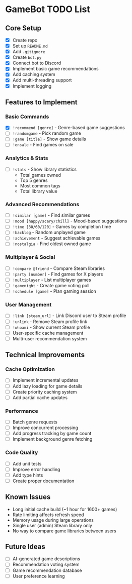 # GameBot TODO List

## Core Setup
- [x] Create repo
- [x] Set up `README.md`
- [x] Add `.gitignore`
- [x] Create `bot.py`
- [x] Connect bot to Discord
- [x] Implement basic game recommendations
- [x] Add caching system
- [x] Add multi-threading support
- [x] Implement logging

## Features to Implement

### Basic Commands
- [x] `!recommend [genre]` - Genre-based game suggestions
- [ ] `!randomgame` - Pick random game
- [ ] `!game [title]` - Show game details
- [ ] `!onsale` - Find games on sale

### Analytics & Stats
- [ ] `!stats` - Show library statistics
  - Total games owned
  - Top 5 genres
  - Most common tags
  - Total library value

### Advanced Recommendations
- [ ] `!similar [game]` - Find similar games
- [ ] `!mood [happy/scary/chill]` - Mood-based suggestions
- [ ] `!time [30/60/120]` - Games by completion time
- [ ] `!backlog` - Random unplayed game
- [ ] `!achievement` - Suggest achievable games
- [ ] `!nostalgia` - Find oldest owned game

### Multiplayer & Social
- [ ] `!compare @friend` - Compare Steam libraries
- [ ] `!party [number]` - Find games for X players
- [ ] `!multiplayer` - List multiplayer games
- [ ] `!gamenight` - Create game voting poll
- [ ] `!schedule [game]` - Plan gaming session

### User Management
- [ ] `!link [steam_url]` - Link Discord user to Steam profile
- [ ] `!unlink` - Remove Steam profile link
- [ ] `!whoami` - Show current Steam profile
- [ ] User-specific cache management
- [ ] Multi-user recommendation system

## Technical Improvements

### Cache Optimization
- [ ] Implement incremental updates
- [ ] Add lazy loading for game details
- [ ] Create priority caching system
- [ ] Add partial cache updates

### Performance
- [ ] Batch genre requests
- [ ] Improve concurrent processing
- [ ] Add progress tracking by game count
- [ ] Implement background genre fetching

### Code Quality
- [ ] Add unit tests
- [ ] Improve error handling
- [ ] Add type hints
- [ ] Create proper documentation

## Known Issues
- Long initial cache build (~1 hour for 1600+ games)
- Rate limiting affects refresh speed
- Memory usage during large operations
- Single user (admin) Steam library only
- No way to compare game libraries between users

## Future Ideas
- [ ] AI-generated game descriptions
- [ ] Recommendation voting system
- [ ] Game recommendation database
- [ ] User preference learning
